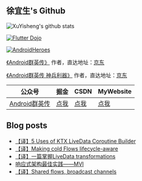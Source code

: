 ## 徐宜生's Github

![XuYisheng's github stats](https://github-readme-stats.vercel.app/api?username=xuyisheng&show_icons=true&theme=dracula)

[![Flutter Dojo](https://github-readme-stats.vercel.app/api/pin/?username=xuyisheng&repo=flutter_dojo)](https://github.com/xuyisheng/flutter_dojo)

[![AndroidHeroes](https://github-readme-stats.vercel.app/api/pin/?username=xuyisheng&repo=AndroidHeroes)](https://github.com/xuyisheng/AndroidHeroes)

[《Android群英传》](https://item.jd.com/11758334.html) 作者，直达地址：[京东](https://item.jd.com/11758334.html)

[《Android群英传 神兵利器》](https://item.jd.com/11948837.html) 作者，直达地址：[京东](https://item.jd.com/11948837.html)

| 公众号   | 掘金     |  CSDN   | MyWebsite
|---------|---------|---------|------
| [Android群英传]()  |  [点我](https://juejin.im/user/57de4f970bd1d00057f3646f/posts) |   [点我](https://blog.csdn.net/eclipsexys) | [点我](https://xuyisheng.top/)

## Blog posts
<!-- BLOG-POST-LIST:START -->
- [【译】5 Uses of KTX LiveData Coroutine Builder](https://xuyisheng.top/5-uses-of-ktx-livedata-coroutine-builder/)
- [【译】Making cold Flows lifecycle-aware](https://xuyisheng.top/making-cold-flows-lifecycle-aware/)
- [【译】一篇掌握LiveData transformations](https://xuyisheng.top/livedata-transformations/)
- [响应式架构最佳实践——MVI](https://xuyisheng.top/mvi/)
- [【译】Shared flows, broadcast channels](https://xuyisheng.top/flows-channels/)
<!-- BLOG-POST-LIST:END -->
